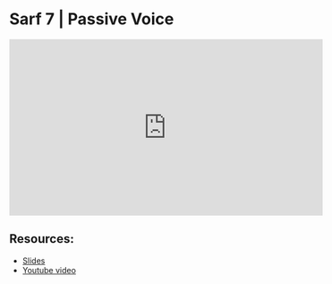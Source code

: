 # Sarf 7 | Passive Voice

<iframe width="560" height="315" src="https://www.youtube-nocookie.com/embed/7pNAgx6W84Q?start=0" frameborder="0" allow="accelerometer; autoplay; encrypted-media; gyroscope; picture-in-picture" allowfullscreen="allowfullscreen"></iframe><BR>



## Resources:
- [Slides](https://github.com/arshare/resources_balagha_pdfs)
- [Youtube video](https://www.youtube.com/watch?v=7pNAgx6W84Q&list=PLzn0qdi6JpdvWf0IDGNfaiM-okPqDuQoc&index=$INDEX)
